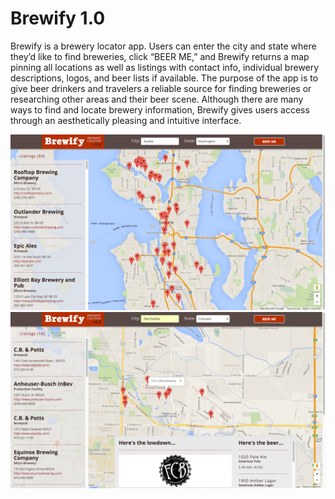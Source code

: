 # Brewify 1.0
Brewify is a brewery locator app. Users can enter the city and state where they’d like to find breweries, click “BEER ME,” and Brewify returns a map pinning all locations as well as listings with contact info, individual brewery descriptions, logos, and beer lists if available. The purpose of the app is to give beer drinkers and travelers a reliable source for finding breweries or researching other areas and their beer scene. Although there are many ways to find and locate brewery information, Brewify gives users access through an aesthetically pleasing and intuitive interface.

<img src="Brewify_screenShot2.png" />

<img src="Brewify_screenShot.png" />
